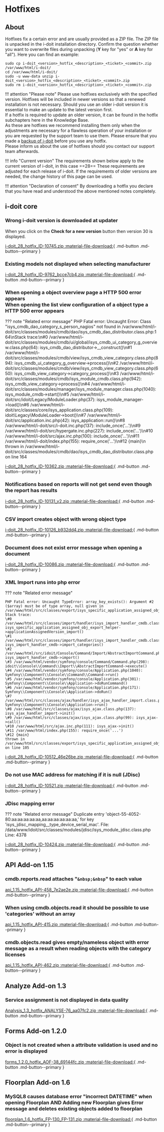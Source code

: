 # Hotfixes

## About

Hotfixes fix a certain error and are usually provided as a ZIP file. The ZIP file is unpacked in the i-doit installation directory. Confirm the question whether you want to overwrite files during unpacking (**Y** key for "yes" or **A** key for "all"). Here you can find an example:

```shell
sudo cp i-doit_<version>_hotfix_<description>_<ticket>_<commit>.zip /var/www/html/i-doit/
cd /var/www/html/i-doit/
sudo -u www-data unzip i-doit_<version>_hotfix_<description>_<ticket>_<commit>.zip
sudo rm i-doit_<version>_hotfix_<description>_<ticket>_<commit>.zip
```

!!! attention "Please note"
    Please use hotfixes exclusively with the specified version. Hotfixes will be included in newer versions so that a renewed installation is not necessary.
    Should you use an older i-doit version it is essential to make an update to the latest version first.<br>
    If a hotfix is required to update an older version, it can be found in the hotfix subchapters here in the Knowledge Base.<br>
    As these are hotfixes we recommend installing them only when the adjustments are necessary for a flawless operation of your installation or you are requested by the support team to use them. Please ensure that you made a [backup of i-doit](../../../maintenance-and-operation/backup-and-recovery/index.md) before you use any hotfix.<br>
    Please inform us about the use of hotfixes should you contact our support team afterwards.

!!! info "Current version"
    The requirements shown below apply to the current version of i-doit, in this case ==28== These requirements are adjusted for each release of i-doit. If the requirements of older versions are needed, the change history of this page can be used.

!!! attention "Declaration of consent"
    By downloading a hotfix you declare that you have read and understood the above mentioned notes completely.

## i-doit core

### Wrong i-doit version is downloaded at updater

When you click on the **Check for a new version** button then version 30 is displayed.

[i-doit_28_hotfix_ID-10745.zip :material-file-download:](../../../assets/downloads/hotfixes/28/i-doit_28_hotfix_ID-10745.zip){ .md-button .md-button--primary }

### Existing models not displayed when selecting manufacturer

[i-doit_28_hotfix_ID-9762_bcce7cb4.zip :material-file-download:](../../../assets/downloads/hotfixes/28/i-doit_28_hotfix_ID-9762_bcce7cb4.zip){ .md-button .md-button--primary }

### When opening a object overview page a HTTP 500 error appears<br> When opening the list view configuration of a object type a HTTP 500 error appears

??? note "Related error message"
    PHP Fatal error: Uncaught Error: Class "isys_cmdb_dao_category_s_person_nagios" not found in /var/www/html/i-doit/src/classes/modules/cmdb/dao/isys_cmdb_dao_distributor.class.php:164\nStack trace:\n#0 /var/www/html/i-doit/src/classes/modules/cmdb/ui/global/isys_cmdb_ui_category_g_overview.class.php(64): isys_cmdb_dao_distributor->__construct()\n#1 /var/www/html/i-doit/src/classes/modules/cmdb/view/isys_cmdb_view_category.class.php(894): isys_cmdb_ui_category_g_overview->process()\n#2 /var/www/html/i-doit/src/classes/modules/cmdb/view/isys_cmdb_view_category.class.php(650): isys_cmdb_view_category->category_process()\n#3 /var/www/html/i-doit/src/classes/modules/cmdb/isys_module_cmdb.class.php(942): isys_cmdb_view_category->process()\n#4 /var/www/html/i-doit/src/classes/modules/manager/isys_module_manager.class.php(1040): isys_module_cmdb->start()\n#5 /var/www/html/i-doit/src/idoit/Legacy/ModuleLoader.php(37): isys_module_manager->load()\n#6 /var/www/html/i-doit/src/classes/core/isys_application.class.php(109): idoit\\Legacy\\ModuleLoader->boot()\n#7 /var/www/html/i-doit/src/application.inc.php(42): isys_application::run()\n#8 /var/www/html/i-doit/src/i-doit.inc.php(137): include_once('...')\n#9 /var/www/html/i-doit/src/hypergate.inc.php(227): include_once('...')\n#10 /var/www/html/i-doit/src/ajax.inc.php(100): include_once('...')\n#11 /var/www/html/i-doit/index.php(155): require_once('...')\n#12 {main}\n thrown in /var/www/html/i-doit/src/classes/modules/cmdb/dao/isys_cmdb_dao_distributor.class.php on line 164

[i-doit_28_hotfix_ID-10362.zip :material-file-download:](../../../assets/downloads/hotfixes/28/i-doit_28_hotfix_ID-10362.zip){ .md-button .md-button--primary }

### Notifications based on reports will not get send even though the report has results

[i-doit_28_hotfix_ID-10131_v2.zip :material-file-download:](../../../assets/downloads/hotfixes/28/i-doit_28_hotfix_ID-10131_v2.zip){ .md-button .md-button--primary }

### CSV import creates object with wrong object type

[i-doit_28_hotfix_ID-10126_b932dd4.zip :material-file-download:](../../../assets/downloads/hotfixes/28/i-doit_28_hotfix_ID-10126_b932dd4.zip){ .md-button .md-button--primary }

### Document does not exist error message when opening a document

[i-doit_28_hotfix_ID-10086.zip :material-file-download:](../../../assets/downloads/hotfixes/28/i-doit_28_hotfix_ID-10086.zip){ .md-button .md-button--primary }

### XML Import runs into php error

??? note "Related error message"

    PHP Fatal error: Uncaught TypeError: array_key_exists(): Argument #2 ($array) must be of type array, null given in /var/www/html/src/classes/export/isys_specific_application_assigned_obj_export_helper.class.php:105
    Stack trace:
    \#0 /var/www/html/src/classes/import/handler/isys_import_handler_cmdb.class.php(3214): isys_specific_application_assigned_obj_export_helper->applicationAssignedVersion_import()
    \#1 /var/www/html/src/classes/import/handler/isys_import_handler_cmdb.class.php(1514): isys_import_handler_cmdb->import_categories()
    \#2 /var/www/html/src/idoit/Console/Command/Import/AbstractImportCommand.php(207): isys_import_handler_cmdb->import()
    \#3 /var/www/html/vendor/symfony/console/Command/Command.php(298): idoit\\Console\\Command\\Import\\AbstractImportCommand->execute()
    \#4 /var/www/html/vendor/symfony/console/Application.php(1040): Symfony\\Component\\Console\\Command\\Command->run()
    \#5 /var/www/html/vendor/symfony/console/Application.php(301): Symfony\\Component\\Console\\Application->doRunCommand()
    \#6 /var/www/html/vendor/symfony/console/Application.php(171): Symfony\\Component\\Console\\Application->doRun()
    \#7 /var/www/html/src/classes/ajax/handler/isys_ajax_handler_import.class.php(92): Symfony\\Component\\Console\\Application->run()
    \#8 /var/www/html/src/classes/ajax/isys_ajax.class.php(137): isys_ajax_handler_import->init()
    \#9 /var/www/html/src/classes/ajax/isys_ajax.class.php(99): isys_ajax->call()
    \#10 /var/www/html/src/ajax.inc.php(111): isys_ajax->init()
    \#11 /var/www/html/index.php(155): require_once('...')
    \#12 {main}
    thrown in /var/www/html/src/classes/export/isys_specific_application_assigned_obj_export_helper.class.php on line 105

[i-doit_28_hotfix_ID-10512_46e26be.zip :material-file-download:](../../../assets/downloads/hotfixes/28/i-doit_28_hotfix_ID-10512_46e26be.zip){ .md-button .md-button--primary }

### Do not use MAC address for matching if it is null (JDisc)

[i-doit_28_hotfix_ID-10521.zip :material-file-download:](../../../assets/downloads/hotfixes/28/i-doit_28_hotfix_ID-10521.zip){ .md-button .md-button--primary }

### JDisc mapping error

??? note "Related error message"
    Duplicate entry 'object-55-4052-80:aa:aa:aa:aa:aa,aa:aa:aa:aa:aa:aa,' for key 'isys_jdisc_mapping__type_device_serial_mac'. File: /data/www/idoit/src/classes/modules/jdisc/isys_module_jdisc.class.php Line: 4378

[i-doit_28_hotfix_ID-10424.zip :material-file-download:](../../../assets/downloads/hotfixes/28/i-doit_28_hotfix_ID-10424.zip){ .md-button .md-button--primary }

## API Add-on 1.15

### cmdb.reports.read attaches "`&nbsp;&nbsp`" to each value

[api_1.15_hotfix_API-458_7e2ae2e.zip :material-file-download:](../../../assets/downloads/hotfixes/api/api_1.15_hotfix_API-458_7e2ae2e.zip){ .md-button .md-button--primary }

### When using cmdb.objects.read it should be possible to use 'categories' without an array

[api_1.15_hotfix_API-415.zip :material-file-download:](../../../assets/downloads/hotfixes/api/api_1.15_hotfix_API-415.zip){ .md-button .md-button--primary }

### cmdb.objects.read gives empty/nameless object with error message as a result when reading objects with the category licenses

[api_1.15_hotfix_API-462.zip :material-file-download:](../../../assets/downloads/hotfixes/api/api_1.15_hotfix_API-462.zip){ .md-button .md-button--primary }

## Analyze Add-on 1.3

### Service assignment is not displayed in data quality

[Analysis_1.3_hotfix_ANALYSE-76_aa07fc2.zip :material-file-download:](../../../assets/downloads/hotfixes/analyze/Analysis_1.3_hotfix_ANALYSE-76_aa07fc2.zip){ .md-button .md-button--primary }

## Forms Add-on 1.2.0

### Object is not created when a attribute validation is used and no error is displayed

[forms_1.2.0_hotfix_AOF-38_69144fc.zip :material-file-download:](../../../assets/downloads/hotfixes/forms/forms_1.2.0_hotfix_AOF-38_69144fc.zip){ .md-button .md-button--primary }

## Floorplan Add-on 1.6

### MySQL8 causes database error "incorrect DATETIME" when opening Floorplan AND Adding new Floorplan gives Error message and deletes existing objects added to floorplan

[floorplan_1.6_hotfix_FP-130_FP-131.zip :material-file-download:](../../../assets/downloads/hotfixes/floorplan/floorplan_1.6_hotfix_FP-130_FP-131.zip){ .md-button .md-button--primary }
